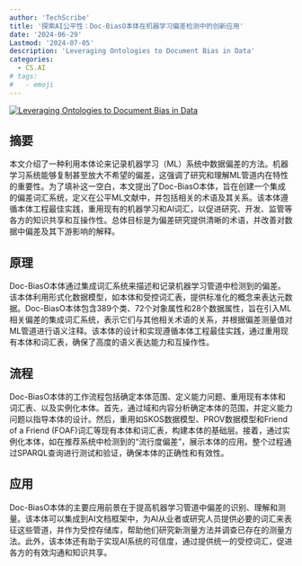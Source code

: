 ```yaml
---
author: 'TechScribe'
title: '探索AI公平性：Doc-BiasO本体在机器学习偏差检测中的创新应用'
date: '2024-06-29'
Lastmod: '2024-07-05'
description: 'Leveraging Ontologies to Document Bias in Data'
categories:
  - CS.AI
# tags:
#   - emoji
---
```


[![Leveraging Ontologies to Document Bias in Data](https://arxiv-research-1301205113.cos.ap-guangzhou.myqcloud.com/images/2407.00509v1.pdf_0.jpg)](https://arxiv.org/abs/2407.00509v1)

## 摘要

本文介绍了一种利用本体论来记录机器学习（ML）系统中数据偏差的方法。机器学习系统能够复制甚至放大不希望的偏差，这强调了研究和理解ML管道内在特性的重要性。为了填补这一空白，本文提出了Doc-BiasO本体，旨在创建一个集成的偏差词汇系统，定义在公平ML文献中，并包括相关的术语及其关系。该本体遵循本体工程最佳实践，重用现有的机器学习和AI词汇，以促进研究、开发、监管等各方的知识共享和互操作性。总体目标是为偏差研究提供清晰的术语，并改善对数据中偏差及其下游影响的解释。<!--more-->

## 原理

Doc-BiasO本体通过集成词汇系统来描述和记录机器学习管道中检测到的偏差。该本体利用形式化数据模型，如本体和受控词汇表，提供标准化的概念来表达元数据。Doc-BiasO本体包含389个类、72个对象属性和28个数据属性，旨在引入ML相关偏差的集成词汇系统，表示它们与其他相关术语的关系，并根据偏差测量值对ML管道进行语义注释。该本体的设计和实现遵循本体工程最佳实践，通过重用现有本体和词汇表，确保了高度的语义表达能力和互操作性。

## 流程

Doc-BiasO本体的工作流程包括确定本体范围、定义能力问题、重用现有本体和词汇表、以及实例化本体。首先，通过域和内容分析确定本体的范围，并定义能力问题以指导本体的设计。然后，重用如SKOS数据模型、PROV数据模型和Friend of a Friend (FOAF)词汇等现有本体和词汇表，构建本体的基础层。接着，通过实例化本体，如在推荐系统中检测到的“流行度偏差”，展示本体的应用。整个过程通过SPARQL查询进行测试和验证，确保本体的正确性和有效性。

## 应用

Doc-BiasO本体的主要应用前景在于提高机器学习管道中偏差的识别、理解和测量。该本体可以集成到AI文档框架中，为AI从业者或研究人员提供必要的词汇来表征这些管道，并作为受控存储库，帮助他们研究新测量方法并调查已存在的测量方法。此外，该本体还有助于实现AI系统的可信度，通过提供统一的受控词汇，促进各方的有效沟通和知识共享。